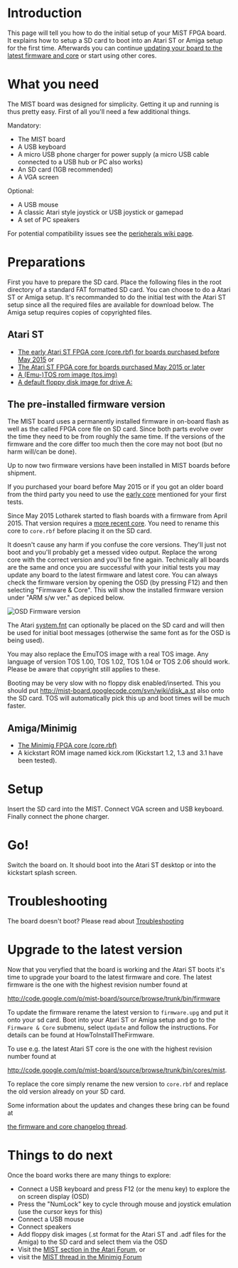 # Introduction #

This page will tell you how to do the initial setup of your MiST FPGA board. It explains how to setup a SD card to boot into an Atari ST or Amiga setup for the first time. Afterwards you can continue [updating your board to the latest firmware and core](HowToInstallTheFirmware.md) or start using other cores.

# What you need #

The MIST board was designed for simplicity. Getting it up and running is thus pretty easy. First of all you'll need a few additional things.

Mandatory:

  * The MIST board
  * A USB keyboard
  * A micro USB phone charger for power supply (a micro USB cable connected to a USB hub or PC also works)
  * An SD card (1GB recommended)
  * A VGA screen

Optional:

  * A USB mouse
  * A classic Atari style joystick or USB joystick or gamepad
  * A set of PC speakers

For potential compatibility issues see the [peripherals wiki page](Peripherals.md).

# Preparations #

First you have to prepare the SD card. Place the following files in the root directory of a standard FAT formatted SD card. You can choose to do a Atari ST or Amiga setup. It's recommanded to do the initial test with the Atari ST setup since all the required files are available for download below. The Amiga setup requires copies of copyrighted files.

## Atari ST ##

  * [The early Atari ST FPGA core (core.rbf) for boards purchased before May 2015](http://code.google.com/p/mist-board/source/browse/trunk/bin/cores/mist/core.rbf) or
  * [The Atari ST FPGA core for boards purchased May 2015 or later](http://mist-board.googlecode.com/svn/trunk/bin/cores/mist/core_150413_r1017.rbf)
  * [A (Emu-)TOS rom image (tos.img)](http://code.google.com/p/mist-board/source/browse/trunk/bin/cores/mist/tos.img)
  * [A default floppy disk image for drive A:](http://mist-board.googlecode.com/svn/wiki/disk_a.st)

## The pre-installed firmware version ##

The MIST board uses a permanently installed firmware in on-board flash as well as the called FPGA core file on SD card. Since both parts evolve over the time they need to be from roughly the same time. If the versions of the firmware and the core differ too much then the core may not boot (but no harm will/can be done).

Up to now two firmware versions have been installed in MIST boards before shipment.

If you purchased your board before May 2015 or if you got an older board from the third party you need to use the [early core](http://code.google.com/p/mist-board/source/browse/trunk/bin/cores/mist/core.rbf) mentioned for your first tests.


Since May 2015 Lotharek started to flash boards with a firmware from April 2015. That version requires a [more recent core](http://mist-board.googlecode.com/svn/trunk/bin/cores/mist/core_150413_r1017.rbf). You need to rename this core to `core.rbf` before placing it on the SD card.

It doesn't cause any harm if you confuse the core versions. They'll just not boot and you'll probably get a messed video output. Replace the wrong core with the correct version and you'll be fine again. Technically all boards are the same and once you are successful with your initial tests you may update any board to the latest firmware and latest core. You can always check the firmware version by opening the OSD (by pressing F12) and then selecting "Firmware & Core". This will show the installed firmware version under "ARM s/w ver." as depiced below.

<img src='http://mist-board.googlecode.com/svn/wiki/img_docs/osd_fw_ver.jpg' title='OSD Firmware version' />

The Atari [system.fnt](http://code.google.com/p/mist-board/source/browse/trunk/bin/cores/mist/system.fnt) can optionally be placed on the SD card and will then be used for initial boot messages (otherwise the same font as for the OSD is being used).

You may also replace the EmuTOS image with a real TOS image. Any language of version TOS 1.00, TOS 1.02, TOS 1.04 or TOS 2.06 should work. Please be aware that copyright still applies to these.

Booting may be very slow with no floppy disk enabled/inserted. This you should put http://mist-board.googlecode.com/svn/wiki/disk_a.st also onto the SD card. TOS will automatically pick this up and boot times will be much faster.

## Amiga/Minimig ##

  * [The Minimig FPGA core (core.rbf)](http://code.google.com/p/mist-board/source/browse/trunk/bin/cores/minimig/core.rbf)
  * A kickstart ROM image named kick.rom (Kickstart 1.2, 1.3 and 3.1 have been tested).

# Setup #

Insert the SD card into the MIST. Connect VGA screen and USB keyboard. Finally connect the phone charger.

# Go! #

Switch the board on. It should boot into the Atari ST desktop or into the kickstart splash screen.

# Troubleshooting #

The board doesn't boot? Please read about [Troubleshooting](Troubleshooting.md)

# Upgrade to the latest version #

Now that you veryfied that the board is working and the Atari ST boots it's time to upgrade your board to the latest firmware and core. The latest firmware is the one with the highest revision number found at

http://code.google.com/p/mist-board/source/browse/trunk/bin/firmware

To update the firmware rename the latest version to `firmware.upg` and put it onto your sd card. Boot into your Atari ST or Amiga setup and go to the `Firmware & Core` submenu, select `Update` and follow the instructions. For details can be found at HowToInstallTheFirmware.

To use e.g. the latest Atari ST core is the one with the highest revision number found at

http://code.google.com/p/mist-board/source/browse/trunk/bin/cores/mist.

To replace the core simply rename the new version to `core.rbf` and replace the old version already on your SD card.

Some information about the updates and changes these bring can be found at

[the firmware and core changelog thread](http://www.atari-forum.com/viewtopic.php?f=101&t=26513).

# Things to do next #

Once the board works there are many things to explore:

  * Connect a USB keyboard and press F12 (or the menu key) to explore the on screen display (OSD)
  * Press the "NumLock" key to cycle through mouse and joystick emulation (use the cursor keys for this)
  * Connect a USB mouse
  * Connect speakers
  * Add floppy disk images (.st format for the Atari ST and .adf files for the Amiga) to the SD card and select them via the OSD
  * Visit the [MIST section in the Atari Forum](http://www.atari-forum.com/viewforum.php?f=101), or
  * visit the [MIST thread in the Minimig Forum](http://www.minimig.net/viewtopic.php?f=3&t=546)
